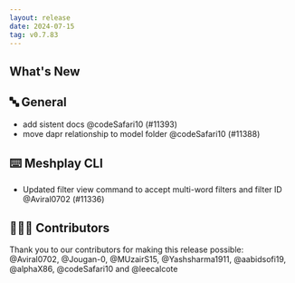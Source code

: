 ```yaml
---
layout: release
date: 2024-07-15
tag: v0.7.83
---
```


## What's New
## 🔤 General
- add sistent docs @codeSafari10 (#11393)
- move dapr relationship to model folder @codeSafari10 (#11388)

## ⌨️ Meshplay CLI

- Updated filter view command to accept multi-word filters and filter ID  @Aviral0702 (#11336)

## 👨🏽‍💻 Contributors

Thank you to our contributors for making this release possible:
@Aviral0702, @Jougan-0, @MUzairS15, @Yashsharma1911, @aabidsofi19, @alphaX86, @codeSafari10 and @leecalcote
